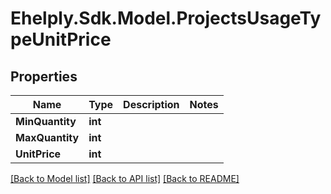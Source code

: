 # Ehelply.Sdk.Model.ProjectsUsageTypeUnitPrice

## Properties

Name | Type | Description | Notes
------------ | ------------- | ------------- | -------------
**MinQuantity** | **int** |  | 
**MaxQuantity** | **int** |  | 
**UnitPrice** | **int** |  | 

[[Back to Model list]](../README.md#documentation-for-models) [[Back to API list]](../README.md#documentation-for-api-endpoints) [[Back to README]](../README.md)

